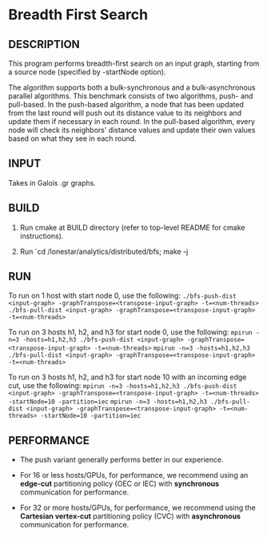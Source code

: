 Breadth First Search
================================================================================

DESCRIPTION 
--------------------------------------------------------------------------------

This program performs breadth-first search on an input graph, starting from a
source node (specified by -startNode option). 

The algorithm supports both a bulk-synchronous and a bulk-asynchronous
parallel algorithms. This benchmark consists of two algorithms,
push- and pull-based. In the push-based algorithm, a node that has been
updated from the last round will push out its distance value to its neighbors
and update them if necessary in each round. In the pull-based algorithm,
every node will check its neighbors' distance values and update their own
values based on what they see in each round.

INPUT
--------------------------------------------------------------------------------

Takes in Galois .gr graphs.

BUILD
--------------------------------------------------------------------------------

1. Run cmake at BUILD directory (refer to top-level README for cmake instructions).

2. Run `cd <BUILD>/lonestar/analytics/distributed/bfs; make -j

RUN
--------------------------------------------------------------------------------

To run on 1 host with start node 0, use the following:
`./bfs-push-dist <input-graph> -graphTranspose=<transpose-input-graph> -t=<num-threads>`
`./bfs-pull-dist <input-graph> -graphTranspose=<transpose-input-graph> -t=<num-threads>`

To run on 3 hosts h1, h2, and h3 for start node 0, use the following:
`mpirun -n=3 -hosts=h1,h2,h3 ./bfs-push-dist <input-graph> -graphTranspose=<transpose-input-graph> -t=<num-threads>`
`mpirun -n=3 -hosts=h1,h2,h3 ./bfs-pull-dist <input-graph> -graphTranspose=<transpose-input-graph> -t=<num-threads>`

To run on 3 hosts h1, h2, and h3 for start node 10 with an incoming edge cut, use the following:
`mpirun -n=3 -hosts=h1,h2,h3 ./bfs-push-dist <input-graph> -graphTranspose=<transpose-input-graph> -t=<num-threads> -startNode=10 -partition=iec`
`mpirun -n=3 -hosts=h1,h2,h3 ./bfs-pull-dist <input-graph> -graphTranspose=<transpose-input-graph> -t=<num-threads> -startNode=10 -partition=iec`

PERFORMANCE
--------------------------------------------------------------------------------

* The push variant generally performs better in our experience.

* For 16 or less hosts/GPUs, for performance, we recommend using an
  **edge-cut** partitioning policy (OEC or IEC) with **synchronous**
  communication for performance.

* For 32 or more hosts/GPUs, for performance, we recommend using the
  **Cartesian vertex-cut** partitioning policy (CVC) with **asynchronous**
  communication for performance.
